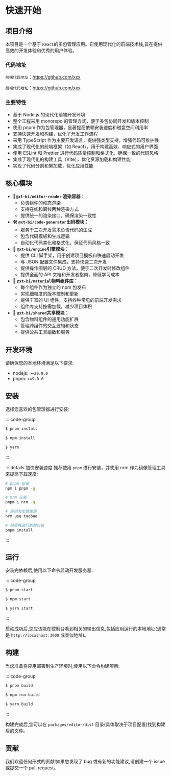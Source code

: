 # 快速开始

## 项目介绍

本项目是一个基于 `React`的多包管理应用。它使用现代化的前端技术栈,旨在提供高效的开发体验和优秀的用户体验。

### 代码地址

`前端代码地址`：https://github.com/xxx

`后端代码地址`：https://github.com/xxx

### 主要特性

- 基于 Node.js 的现代化前端开发环境
- 整个工程采用 monorepo 的管理方式，便于多包协同开发和版本控制
- 使用 pnpm 作为包管理器，显著提高依赖安装速度和磁盘空间利用率
- 支持快速开发和构建，优化了开发工作流程
- 采用 TypeScript 作为主要开发语言，提供强类型支持，增强代码可维护性
- 集成了现代化的前端框架（如 React），用于构建高效、响应式的用户界面
- 使用 ESLint 和 Prettier 进行代码质量控制和格式化，确保一致的代码风格
- 集成了现代化的构建工具（Vite），优化资源加载和构建性能
- 实现了代码分割和懒加载，优化应用性能

## 核心模块
- **🚀`@xt-bi/editor-render` 渲染容器：** 
  + 负责组件的动态渲染
  + 支持在线和离线两种渲染方式
  + 提供统一的渲染接口，确保渲染一致性
- **🛠️ `@xt-bi/code-generator`出码模块：** 
    + 服务于二次开发需求负责代码的生成
    + 包含代码模板和生成逻辑
    + 自动化代码美化和格式化，保证代码风格一致
- **📝 `@xt-bi/engine`引擎模块：** 
  + 提供 CLI 脚手架，用于创建项目模板和快速启动开发
  + 与 JSON 配置文件集成，支持快速二次开发
  + 提供操作图层的 CRUD 方法，便于二次开发时修改组件
  + 提供全面的 API 文档和开发者指南，降低学习成本
- **🔮 `@xt-bi/material`物料组件库：** 
  + 每个组件作为独立的 npm 包发布
  + 实现细粒度的版本控制和更新
  + 提供丰富的 UI 组件，支持各种常见的前端开发需求
  + 组件库支持按需加载，减少项目体积 
- **🎉 `@xt-bi/shared`共享模块：** 
    + 包含物料组件的通用功能扩展
    + 管理跨组件的交互逻辑和状态
    + 提供公共工具函数和服务

## 开发环境

请确保您的本地环境满足以下要求:

- nodejs: `>=20.0.0`
- pnpm: `>=9.0.0`

## 安装

选择您喜欢的包管理器进行安装:

::: code-group

```sh [pnpm]
$ pnpm install
```

```sh [npm]
$ npm install
```

```sh [yarn]
$ yarn
```

:::

::: details 加快安装速度
推荐使用 `pnpm` 进行安装，并使用 nrm 作为镜像管理工具来提高下载速度:

```bash
# pnpm 安装
npm i pnpm -g

# nrm 安装
pnpm i nrm -g

# 使用淘宝镜像源
nrm use taobao

# 然后再进行依赖安装
pnpm install
```

:::

## 运行

安装完依赖后,使用以下命令启动开发服务器:

::: code-group

```sh [pnpm]
$ pnpm start
```

```sh [npm]
$ npm start
```

```sh [yarn]
$ yarn start
```

:::

启动成功后,您应该能在控制台看到相关的输出信息,包括应用运行的本地地址(通常是 `http://localhost:3000` 或类似地址)。

## 构建

当您准备将应用部署到生产环境时,使用以下命令构建项目:

::: code-group

```sh [pnpm]
$ pnpm build
```

```sh [npm]
$ npm run build
```

```sh [yarn]
$ yarn build
```

:::

构建完成后,您可以在 `packages/editor/dist` 目录(具体取决于项目配置)找到构建后的文件。

## 贡献

我们欢迎任何形式的贡献!如果您发现了 bug 或有新的功能建议,请创建一个 issue 或提交一个 pull request。
